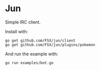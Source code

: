 Jun
===

Simple IRC client.

Install with:

    go get github.com/FSX/jun/client
    go get github.com/FSX/jun/plugins/pokemon

And run the example with:

    go run examples/bot.go
